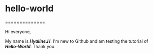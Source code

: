 # hello-world
==============

Hi everyone,

My name is ***Hyaline.H***. I'm new to Github and am testing the tutorial of ***Hello-World***. Thank you.
